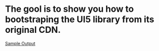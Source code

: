 # The gool is to show you how to bootstraping the UI5 library from its original CDN.  


[Sample Output](./Output.JPG)
